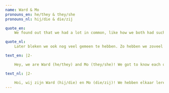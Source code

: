 ```yaml
---
name: Ward & Mo
pronouns_en: he/they & they/she
pronouns_nl: hij/die & die/zij

quote_en:
    We found out that we had a lot in common, like how we both had such a fun experience at Outsite that we both tumbled into a board year, where we even had the same task in different years!

quote_nl:
    Later bleken we ook nog veel gemeen te hebben. Zo hebben we zoveel plezier ervaren bij Outsite dat we allebei voor een jaartje het bestuur in zijn gerold, waarbij we zelfs in andere jaren dezelfde taak hadden!

text_en: |2-

    Hey, we are Ward (he/they) and Mo (they/she)! We got to know each other during our time in the OWee committee in 2022. It started out with Ward being a sort of board-mentor and with Mo being a fresh new member in the association. We got along with one another very quickly, and afterwards, we found out that we had a lot in common. Like how we both had such a fun experience at Outsite that we both tumbled into a board year, where we even had the same task in different years! On top of this, we both really like tea – our favourite flavours are mint tea, rooibos and relationship drama :). Lastly, we both wholeheartedly enjoy cooking and eating nice food; a passion that we both like to express at the association. We sometimes help cooking at the Christmas dinner, and by now we have even organised two Iftar dinners during Ramadan at the bar together! With kind cheers, Mootje and Wardje.

text_nl: |2-

    Hoi, wij zijn Ward (hij/die) en Mo (die/zij)! We hebben elkaar leren kennen tijdens onze tijd in de OWee commissie in 2022. Het begon toen met Ward als bestuurs-mentor en Mo als nieuw lid bij de vereniging. Tijdens het doen van de commissie konden we het al goed met elkaar vinden en later bleken we ook nog veel gemeen te hebben. Zo hebben we zoveel plezier ervaren bij Outsite dat we allebei voor een jaartje het bestuur in zijn gerold, waarbij we zelfs in andere jaren dezelfde taak hadden! Daarnaast houden we allebei heel erg van thee - onze favoriete smaken zijn muntthee, rooibos en relatiedrama :). Als laatste houden we ook allebei van koken en lekker eten; een passie die we samen bij de vereniging maar al te graag uiten. Zo koken we wel eens bij het kerstdiner, en hebben we inmiddels in de bar twee keer tijdens Ramadan een Iftar diner georganiseerd! Met vriendelijke joe, Mootje en Wardje.
---
```

